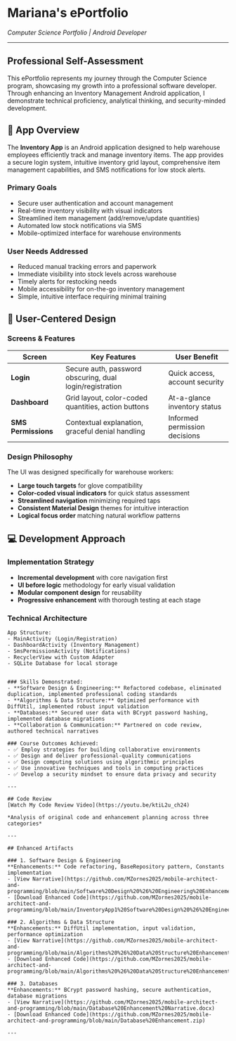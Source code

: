 # Mariana's ePortfolio
*Computer Science Portfolio | Android Developer*

---

## Professional Self-Assessment

This ePortfolio represents my journey through the Computer Science program, showcasing my growth into a professional software developer. Through enhancing an Inventory Management Android application, I demonstrate technical proficiency, analytical thinking, and security-minded development.

## 📱 App Overview
The **Inventory App** is an Android application designed to help warehouse employees efficiently track and manage inventory items. The app provides a secure login system, intuitive inventory grid layout, comprehensive item management capabilities, and SMS notifications for low stock alerts.

### Primary Goals
- Secure user authentication and account management
- Real-time inventory visibility with visual indicators
- Streamlined item management (add/remove/update quantities)
- Automated low stock notifications via SMS
- Mobile-optimized interface for warehouse environments

### User Needs Addressed
- Reduced manual tracking errors and paperwork
- Immediate visibility into stock levels across warehouse
- Timely alerts for restocking needs
- Mobile accessibility for on-the-go inventory management
- Simple, intuitive interface requiring minimal training

## 🎨 User-Centered Design

### Screens & Features
| Screen | Key Features | User Benefit |
|--------|-------------|-------------|
| **Login** | Secure auth, password obscuring, dual login/registration | Quick access, account security |
| **Dashboard** | Grid layout, color-coded quantities, action buttons | At-a-glance inventory status |
| **SMS Permissions** | Contextual explanation, graceful denial handling | Informed permission decisions |

### Design Philosophy
The UI was designed specifically for warehouse workers:
- **Large touch targets** for glove compatibility
- **Color-coded visual indicators** for quick status assessment
- **Streamlined navigation** minimizing required taps
- **Consistent Material Design** themes for intuitive interaction
- **Logical focus order** matching natural workflow patterns

## 💻 Development Approach

### Implementation Strategy
- **Incremental development** with core navigation first
- **UI before logic** methodology for early visual validation
- **Modular component design** for reusability
- **Progressive enhancement** with thorough testing at each stage

### Technical Architecture
```plaintext
App Structure:
- MainActivity (Login/Registration)
- DashboardActivity (Inventory Management) 
- SmsPermissionActivity (Notifications)
- RecyclerView with Custom Adapter
- SQLite Database for local storage


### Skills Demonstrated:
- **Software Design & Engineering:** Refactored codebase, eliminated duplication, implemented professional coding standards
- **Algorithms & Data Structure:** Optimized performance with DiffUtil, implemented robust input validation  
- **Databases:** Secured user data with BCrypt password hashing, implemented database migrations
- **Collaboration & Communication:** Partnered on code review, authored technical narratives

### Course Outcomes Achieved:
- ✅ Employ strategies for building collaborative environments
- ✅ Design and deliver professional-quality communications
- ✅ Design computing solutions using algorithmic principles
- ✅ Use innovative techniques and tools in computing practices
- ✅ Develop a security mindset to ensure data privacy and security

---

## Code Review
[Watch My Code Review Video](https://youtu.be/ktiL2u_ch24)

*Analysis of original code and enhancement planning across three categories*

---

## Enhanced Artifacts

### 1. Software Design & Engineering
**Enhancements:** Code refactoring, BaseRepository pattern, Constants implementation  
- [View Narrative](https://github.com/MZornes2025/mobile-architect-and-programming/blob/main/Software%20Design%20%26%20Engineering%20Enhancement.docx)
- [Download Enhanced Code](https://github.com/MZornes2025/mobile-architect-and-programming/blob/main/InventoryApp1%20Software%20Design%20%26%20Engineering%20Enhancement.rar)

### 2. Algorithms & Data Structure  
**Enhancements:** DiffUtil implementation, input validation, performance optimization
- [View Narrative](https://github.com/MZornes2025/mobile-architect-and-programming/blob/main/Algorithms%20%26%20Data%20Structure%20Enhancement.docx)
- [Download Enhanced Code](https://github.com/MZornes2025/mobile-architect-and-programming/blob/main/Algorithms%20%26%20Data%20Structure%20Enhancement.zip)

### 3. Databases
**Enhancements:** BCrypt password hashing, secure authentication, database migrations
- [View Narrative](https://github.com/MZornes2025/mobile-architect-and-programming/blob/main/Database%20Enhancement%20Narrative.docx)
- [Download Enhanced Code](https://github.com/MZornes2025/mobile-architect-and-programming/blob/main/Database%20Enhancement.zip)

---


